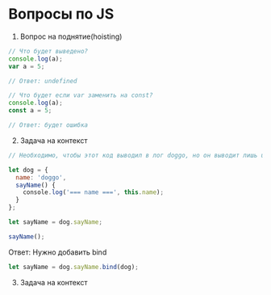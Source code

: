 # Вопросы по JS

1. Вопрос на поднятие(hoisting)
```js
// Что будет выведено?
console.log(a);
var a = 5;

// Ответ: undefined
```
```js
// Что будет если var заменить на const?
console.log(a);
const a = 5;

// Ответ: будет ошибка
```


2. Задача на контекст
```js
// Необходимо, чтобы этот код выводил в лог doggo, но он выводит лишь undefined.

let dog = {
  name: 'doggo',
  sayName() {
    console.log('=== name ===', this.name);
  }
};

let sayName = dog.sayName;

sayName();
```
Ответ: Нужно добавить bind
```js
let sayName = dog.sayName.bind(dog);
```


3. Задача на контекст
